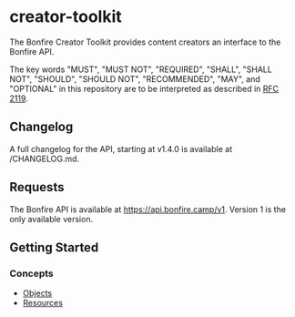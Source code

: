 # creator-toolkit
 
The Bonfire Creator Toolkit provides content creators an interface to the Bonfire API.

The key words "MUST", "MUST NOT", "REQUIRED", "SHALL", "SHALL NOT", "SHOULD", "SHOULD NOT", "RECOMMENDED", "MAY", and "OPTIONAL" in this repository are to be interpreted as described in [RFC 2119](https://tools.ietf.org/html/rfc2119).

## Changelog

A full changelog for the API, starting at v1.4.0 is available at /CHANGELOG.md.

## Requests

The Bonfire API is available at https://api.bonfire.camp/v1. Version 1 is the only available version.

## Getting Started

### Concepts

- [Objects]
- [Resources]


[Objects]: Concepts/Object.md
[Resources]: Concepts/Resource.md